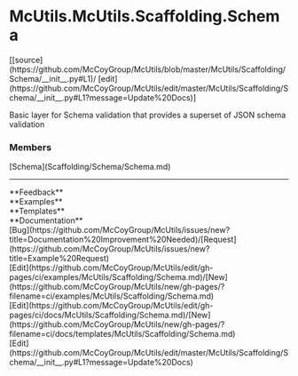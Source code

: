 # <a id="McUtils.Scaffolding.Schema">McUtils.McUtils.Scaffolding.Schema</a> 
<div class="docs-source-link" markdown="1">
[[source](https://github.com/McCoyGroup/McUtils/blob/master/McUtils/Scaffolding/Schema/__init__.py#L1)/
[edit](https://github.com/McCoyGroup/McUtils/edit/master/McUtils/Scaffolding/Schema/__init__.py#L1?message=Update%20Docs)]
</div>
    
Basic layer for Schema validation that provides a superset of JSON schema validation

### Members
<div class="container alert alert-secondary bg-light">
  <div class="row">
   <div class="col" markdown="1">
[Schema](Scaffolding/Schema/Schema.md)   
</div>
   <div class="col" markdown="1">
   
</div>
   <div class="col" markdown="1">
   
</div>
</div>
</div>













---


<div markdown="1" class="text-secondary">
<div class="container">
  <div class="row">
   <div class="col" markdown="1">
**Feedback**   
</div>
   <div class="col" markdown="1">
**Examples**   
</div>
   <div class="col" markdown="1">
**Templates**   
</div>
   <div class="col" markdown="1">
**Documentation**   
</div>
   <div class="col" markdown="1">
   
</div>
   <div class="col" markdown="1">
   
</div>
   <div class="col" markdown="1">
   
</div>
</div>
  <div class="row">
   <div class="col" markdown="1">
[Bug](https://github.com/McCoyGroup/McUtils/issues/new?title=Documentation%20Improvement%20Needed)/[Request](https://github.com/McCoyGroup/McUtils/issues/new?title=Example%20Request)   
</div>
   <div class="col" markdown="1">
[Edit](https://github.com/McCoyGroup/McUtils/edit/gh-pages/ci/examples/McUtils/Scaffolding/Schema.md)/[New](https://github.com/McCoyGroup/McUtils/new/gh-pages/?filename=ci/examples/McUtils/Scaffolding/Schema.md)   
</div>
   <div class="col" markdown="1">
[Edit](https://github.com/McCoyGroup/McUtils/edit/gh-pages/ci/docs/McUtils/Scaffolding/Schema.md)/[New](https://github.com/McCoyGroup/McUtils/new/gh-pages/?filename=ci/docs/templates/McUtils/Scaffolding/Schema.md)   
</div>
   <div class="col" markdown="1">
[Edit](https://github.com/McCoyGroup/McUtils/edit/master/McUtils/Scaffolding/Schema/__init__.py#L1?message=Update%20Docs)   
</div>
   <div class="col" markdown="1">
   
</div>
   <div class="col" markdown="1">
   
</div>
   <div class="col" markdown="1">
   
</div>
</div>
</div>
</div>